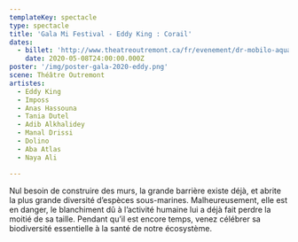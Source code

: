 ```yaml
---
templateKey: spectacle
type: spectacle
title: 'Gala Mi Festival - Eddy King : Corail'
dates: 
  - billet: 'http://www.theatreoutremont.ca/fr/evenement/dr-mobilo-aquafest-gala-deddy-king-corail/'
    date: 2020-05-08T24:00:00.000Z
poster: '/img/poster-gala-2020-eddy.png'
scene: Théâtre Outremont
artistes:
  - Eddy King
  - Imposs
  - Anas Hassouna
  - Tania Dutel
  - Adib Alkhalidey
  - Manal Drissi
  - Dolino
  - Aba Atlas
  - Naya Ali

---
```

Nul besoin de construire des murs, la grande barrière existe déjà, et abrite la plus grande diversité d’espèces sous-marines. Malheureusement, elle est en danger, le blanchiment dû à l’activité humaine lui a déjà fait perdre la moitié de sa taille. Pendant qu’il est encore temps, venez célébrer sa biodiversité essentielle à la santé de notre écosystème. 
